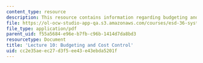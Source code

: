```yaml
---
content_type: resource
description: This resource contains information regarding budgeting and cost control.
file: https://ol-ocw-studio-app-qa.s3.amazonaws.com/courses/esd-36-system-project-management-fall-2012/cc2e35aeec27d3f5ee43e43ebda5201f_MITESD_36F12_Lec10.pdf
file_type: application/pdf
parent_uid: f55a5684-e96e-b7fb-c96b-1414d7da8bd3
resourcetype: Document
title: 'Lecture 10: Budgeting and Cost Control'
uid: cc2e35ae-ec27-d3f5-ee43-e43ebda5201f
---
```

